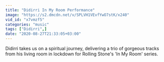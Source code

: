 ```yaml
---
title: "Didirri In My Room Performance"
image: "https://s2.dmcdn.net/v/SPLVH1VEvfYwO7stK/x240"
vid_id: "x7vmzf5"
categories: "music"
tags: ["Didirri",]
date: "2020-08-27T21:33:05+03:00"
---
```

Didirri takes us on a spiritual journey, delivering a trio of gorgeous tracks from his living room in lockdown for Rolling Stone's 'In My Room' series.
